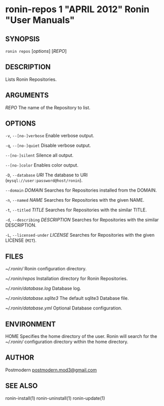 # ronin-repos 1 "APRIL 2012" Ronin "User Manuals"

## SYNOPSIS

`ronin repos` [*options*] [*REPO*]

## DESCRIPTION

Lists Ronin Repositories.

## ARGUMENTS

*REPO*
  The name of the Repository to list.

## OPTIONS

`-v`, `--[no-]verbose`
  Enable verbose output.

`-q`, `--[no-]quiet`
  Disable verbose output.

`--[no-]silent`
  Silence all output.

`--[no-]color`
  Enables color output.

`-D`, `--database` *URI*
  The database to URI (`mysql://user:password@host/ronin`).

`--domain` *DOMAIN*
  Searches for Repositories installed from the DOMAIN.

`-n`, `--named` *NAME*
  Searches for Repositories with the given NAME.

`-t`, `--titled` *TITLE*
  Searches for Repositories with the similar TITLE.

`-d`, `--describing` *DESCRIPTION*
  Searches for Repositories with the similar DESCRIPTION.

`-L`, `--licensed-under` *LICENSE*
  Searches for Repositories with the given LICENSE (`MIT`).

## FILES

*~/.ronin/*
  Ronin configuration directory.

*~/.ronin/repos*
  Installation directory for Ronin Repositories.

*~/.ronin/database.log*
  Database log.

*~/.ronin/database.sqlite3*
  The default sqlite3 Database file.

*~/.ronin/database.yml*
  Optional Database configuration.

## ENVIRONMENT

HOME
  Specifies the home directory of the user. Ronin will search for the
  *~/.ronin/* configuration directory within the home directory.

## AUTHOR

Postmodern <postmodern.mod3@gmail.com>

## SEE ALSO

ronin-install(1) ronin-uninstall(1) ronin-update(1)
